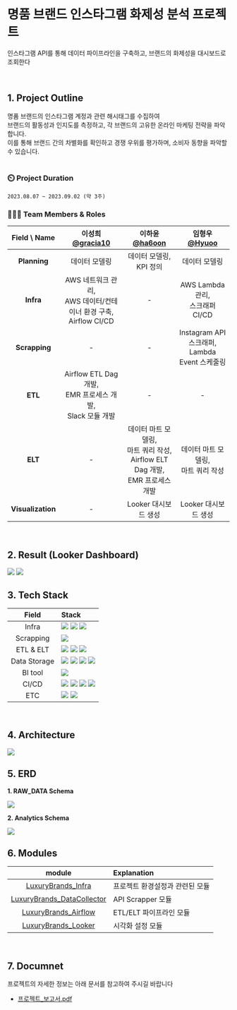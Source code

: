 # 명품 브랜드 인스타그램 화제성 분석 프로젝트

인스타그램 API를 통해 데이터 파이프라인을 구축하고, 브랜드의 화제성을 대시보드로 조회한다

<br>

## 1. Project Outline

명품 브랜드의 인스타그램 계정과 관련 해시태그를 수집하여  
브랜드의 활동성과 인지도를 측정하고, 각 브랜드의 고유한 온라인 마케팅 전략을 파악합니다.  
이를 통해 브랜드 간의 차별화를 확인하고 경쟁 우위를 평가하며, 소비자 동향을 파악할 수 있습니다.  
<br/>

### ⏲️ Project Duration

    2023.08.07 ~ 2023.09.02 (약 3주)

### 🧑‍🤝‍🧑 Team Members & Roles

| Field \ Name | **이성희 [@gracia10](https://github.com/gracia10)** | **이하윤[@ha6oon](https://github.com/ha6oon)** | **임형우[@Hyuoo](https://github.com/Hyuoo)** |
|:--:|:---:|:---:|:---:|
|**Planning**|데이터 모델링 |데이터 모델링, KPI 정의 |데이터 모델링|
|**Infra**| AWS 네트워크 관리,<br>AWS 데이터/컨테이너 환경 구축, <br>Airflow CI/CD | - |AWS Lambda 관리,<br>  스크래퍼 CI/CD|
|**Scrapping**| - | - |Instagram API 스크래퍼,<br>Lambda Event 스케줄링|
|**ETL**|Airflow ETL Dag 개발,<br>EMR 프로세스 개발,<br>Slack 모듈 개발| - | - |
|**ELT**|-|데이터 마트 모델링,<br>마트 쿼리 작성,<br>Airflow ELT Dag 개발,<br>EMR 프로세스 개발 | 데이터 마트 모델링,<br>마트 쿼리 작성|
|**Visualization**|-| Looker 대시보드 생성| Looker 대시보드 생성|
<br/>

## 2. Result (Looker Dashboard)
<img src="https://github.com/LuxuryBrands/.github/blob/main/profile/files/BI1.png">
<img src="https://github.com/LuxuryBrands/.github/blob/main/profile/files/BI2.png">
<!-- <video src="./files/BI_Video.mp4"> -->
<br/>

## 3. Tech Stack

| Field | Stack |
|:---:|:---|
| Infra | <img src="https://img.shields.io/badge/AWS Secrets Manager-DF0101?style=flat&logo=Amazon+AWS&logoColor=white"/> <img src="https://img.shields.io/badge/AWS Cloudwatch-FF4F8B?style=flat&logo=amazoncloudwatch&logoColor=white"/> <img src="https://img.shields.io/badge/AWS%20EC2-FF9900.svg?style=flat&logo=Amazon-EC2&logoColor=white"/>|
|Scrapping| <img src="https://img.shields.io/badge/AWS Lambda-FF9900?style=flat&logo=awslambda&logoColor=white"/>|
| ETL & ELT | <img src="https://img.shields.io/badge/Airflow-017CEE?style=flat&logo=Apache%20Airflow&logoColor=white"/> <img src="https://img.shields.io/badge/Spark-FAFAFA?style=flat&logo=apache%20spark&logoColor=orange"/> <img src="https://img.shields.io/badge/pydeequ-FAFAFA?style=flat&logo=apache&logoColor=orange"/> |
| Data Storage | <img src="https://img.shields.io/badge/AWS S3-088A08?style=flat&logo=amazons3&logoColor=white"/> <img src="https://img.shields.io/badge/AWS Redshift-8C4FFF?style=flat&logo=amazonredshift&logoColor=white"/> <img src="https://img.shields.io/badge/Snowflake-29B5E8.svg?style=flat&logo=Snowflake&logoColor=white"/> <img src="https://img.shields.io/badge/Amazon%20RDS-527FFF.svg?style=flat&logo=Amazon-RDS&logoColor=white"/>
| BI tool | <img src="https://img.shields.io/badge/Looker-4285F4?style=flat&logo=looker&logoColor=white"/> |
| CI/CD | <img src="https://img.shields.io/badge/Docker-2496ED?style=flat&logo=docker&logoColor=white"/> <img src="https://img.shields.io/badge/Github Actions-2088FF?style=flat&logo=githubactions&logoColor=white"/> <img src="https://img.shields.io/badge/AWS ECR-FF9900?style=flat&logo=amazonecr&logoColor=white"/> <img src="https://img.shields.io/badge/AWS ECS-FF9900?style=flat&logo=amazonecs&logoColor=white"/> |
| ETC|<img src="https://img.shields.io/badge/Slack-4A154B?style=flat&logo=Slack&logoColor=white"/> <img src="https://img.shields.io/badge/Notion-000000?style=flat&logo=Notion&logoColor=white"/>|
<br/>

## 4. Architecture
<img src="https://github.com/LuxuryBrands/.github/blob/main/profile/files/Infra.png">
<br/>

## 5. ERD
__1. RAW_DATA Schema__  

<img src="https://github.com/LuxuryBrands/.github/blob/main/profile/files/Raw_schema.png">  

__2. Analytics Schema__   

<img src="https://github.com/LuxuryBrands/.github/blob/main/profile/files/Mart_schema.png">
<br/>

## 6. Modules
| module | Explanation |
|:---:|:---|
| [LuxuryBrands_Infra](https://github.com/LuxuryBrands/LuxuryBrands_Infra) | 프로젝트 환경설정과 관련된 모듈 |
| [LuxuryBrands_DataCollector](https://github.com/LuxuryBrands/LuxuryBrands_DataCollector) | API Scrapper 모듈 |
| [LuxuryBrands_Airflow](https://github.com/LuxuryBrands/LuxuryBrands_Airflow) | ETL/ELT 파이프라인 모듈 |
| [LuxuryBrands_Looker](https://github.com/LuxuryBrands/LuxuryBrands_Looker) | 시각화 설정 모듈 |
<br/>

## 7. Documnet
프로젝트의 자세한 정보는 아래 문서를 참고하여 주시길 바랍니다
- [프로젝트_보고서.pdf](https://github.com/LuxuryBrands/.github/blob/main/profile/files/project_report.pdf)
